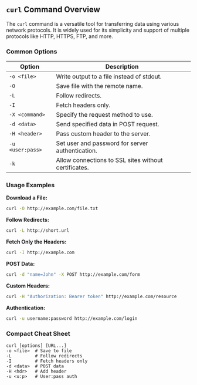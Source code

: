 ## `curl` Command Overview

The `curl` command is a versatile tool for transferring data using various network protocols. It is widely used for its simplicity and support of multiple protocols like HTTP, HTTPS, FTP, and more.

### Common Options

| Option          | Description                                                   |
|-----------------|---------------------------------------------------------------|
| `-o <file>`     | Write output to a file instead of stdout.                     |
| `-O`            | Save file with the remote name.                               |
| `-L`            | Follow redirects.                                             |
| `-I`            | Fetch headers only.                                           |
| `-X <command>`  | Specify the request method to use.                            |
| `-d <data>`     | Send specified data in POST request.                          |
| `-H <header>`   | Pass custom header to the server.                             |
| `-u <user:pass>`| Set user and password for server authentication.              |
| `-k`            | Allow connections to SSL sites without certificates.          |

### Usage Examples

**Download a File:**

```bash
curl -O http://example.com/file.txt
```

**Follow Redirects:**

```bash
curl -L http://short.url
```

**Fetch Only the Headers:**

```bash
curl -I http://example.com
```

**POST Data:**

```bash
curl -d "name=John" -X POST http://example.com/form
```

**Custom Headers:**

```bash
curl -H "Authorization: Bearer token" http://example.com/resource
```

**Authentication:**

```bash
curl -u username:password http://example.com/login
```

### Compact Cheat Sheet

```plaintext
curl [options] [URL...]
-o <file>  # Save to file
-L         # Follow redirects
-I         # Fetch headers only
-d <data>  # POST data
-H <hdr>   # Add header
-u <u:p>   # User:pass auth
```
